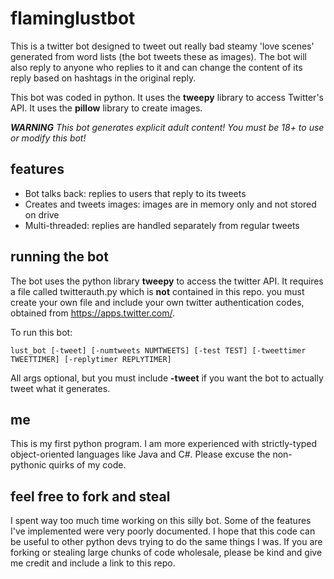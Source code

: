 # flaminglustbot

This is a twitter bot designed to tweet out really bad steamy 'love scenes' generated from word lists (the bot tweets these as images). The bot will also reply to anyone who replies to it and can change the content of its reply based on hashtags in the original reply. 

This bot was coded in python. It uses the **tweepy** library to access Twitter's API. It uses the **pillow** library to create images.

***WARNING***
*This bot generates explicit adult content! You must be 18+ to use or modify this bot!*

## features
* Bot talks back: replies to users that reply to its tweets
* Creates and tweets images: images are in memory only and not stored on drive
* Multi-threaded: replies are handled separately from regular tweets

## running the bot

The bot uses the python library **tweepy** to access the twitter API. It requires a file called twitterauth.py which is **not** contained in this repo. you must create your own file and include your own twitter authentication codes, obtained from https://apps.twitter.com/.

To run this bot:
```
lust_bot [-tweet] [-numtweets NUMTWEETS] [-test TEST] [-tweettimer TWEETTIMER] [-replytimer REPLYTIMER]
```
All args optional, but you must include **-tweet** if you want the bot to actually tweet what it generates.

## me

This is my first python program. I am more experienced with strictly-typed object-oriented languages like Java and C#. Please excuse the non-pythonic quirks of my code.

## feel free to fork and steal

I spent way too much time working on this silly bot. Some of the features I've implemented were very poorly documented. I hope that this code can be useful to other python devs trying to do the same things I was. If you are forking or stealing large chunks of code wholesale, please be kind and give me credit and include a link to this repo.
